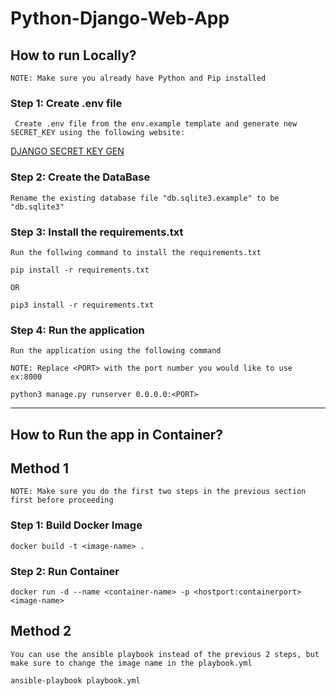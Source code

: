 # Python-Django-Web-App

## How to run Locally?

`NOTE: Make sure you already have Python and Pip installed`

### Step 1: Create .env file

` Create .env file from the env.example template and generate new SECRET_KEY using the following website:`

[DJANGO SECRET KEY GEN](https://djecrety.ir/)

### Step 2: Create the DataBase

`Rename the existing database file "db.sqlite3.example" to be "db.sqlite3"`

### Step 3: Install the requirements.txt

`Run the follwing command to install the requirements.txt`

```
pip install -r requirements.txt

OR

pip3 install -r requirements.txt
```

### Step 4: Run the application

`Run the application using the following command`

`NOTE: Replace <PORT> with the port number you would like to use ex:8000`

```
python3 manage.py runserver 0.0.0.0:<PORT>

```

---

## How to Run the app in Container?

## Method 1

`NOTE: Make sure you do the first two steps in the previous section first before proceeding`

### Step 1: Build Docker Image

```
docker build -t <image-name> .
```

### Step 2: Run Container

```
docker run -d --name <container-name> -p <hostport:containerport> <image-name>
```

## Method 2

`You can use the ansible playbook instead of the previous 2 steps, but make sure to change the image name in the playbook.yml`

```
ansible-playbook playbook.yml
```
